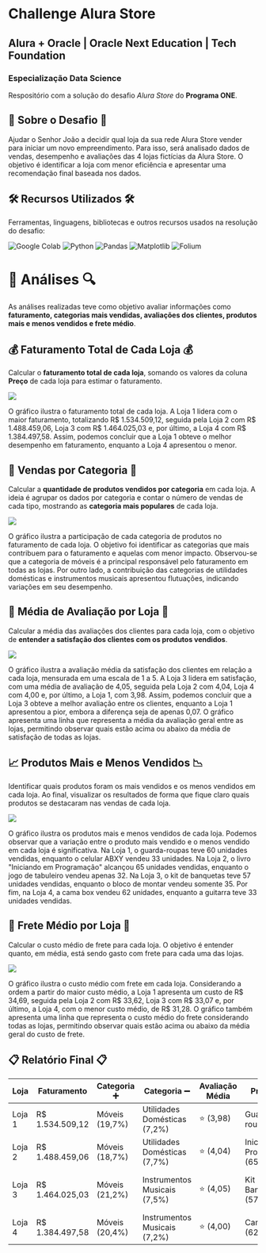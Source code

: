 # Challenge Alura Store
## Alura + Oracle | Oracle Next Education | Tech Foundation
### Especialização Data Science

Respositório com a solução do desafio _Alura Store_ do **Programa ONE**.

## 🎯 Sobre o Desafio 🎯
Ajudar o Senhor João a decidir qual loja da sua rede Alura Store vender para iniciar um novo empreendimento. Para isso, será analisado dados de vendas, desempenho e avaliações das 4 lojas fictícias da Alura Store. O objetivo é identificar a loja com menor eficiência e apresentar uma recomendação final baseada nos dados.

## 🛠 Recursos Utilizados 🛠
Ferramentas, linguagens, bibliotecas e outros recursos usados na resolução do desafio:

![Google Colab](https://img.shields.io/badge/Google%20Colab-%23F9A825.svg?style=for-the-badge&logo=googlecolab&logoColor=white)
![Python](https://img.shields.io/badge/python-3670A0?style=for-the-badge&logo=python&logoColor=ffdd54)
![Pandas](https://img.shields.io/badge/pandas-%23150458.svg?style=for-the-badge&logo=pandas&logoColor=white)
![Matplotlib](https://img.shields.io/badge/Matplotlib-%23ffffff.svg?style=for-the-badge&logo=Matplotlib&logoColor=black)
![Folium](https://img.shields.io/badge/Folium-77B829?style=for-the-badge&logo=folium&logoColor=white)

# 🔎 Análises 🔍
As análises realizadas teve como objetivo avaliar informações como **faturamento, categorias mais vendidas, avaliações dos clientes, produtos mais e menos vendidos e frete médio**.

## 💰 Faturamento Total de Cada Loja 💰
Calcular o **faturamento total de cada loja**, somando os valores da coluna **Preço** de cada loja para estimar o faturamento.

<img src="/imagens/faturamento.png">

O gráfico ilustra o faturamento total de cada loja. A Loja 1 lidera com o maior faturamento, totalizando R$ 1.534.509,12, seguida pela Loja 2 com R$ 1.488.459,06, Loja 3 com R$ 1.464.025,03 e, por último, a Loja 4 com R$ 1.384.497,58. Assim, podemos concluir que a Loja 1 obteve o melhor desempenho em faturamento, enquanto a Loja 4 apresentou o menor.

## 🛒 Vendas por Categoria 🛒
Calcular a **quantidade de produtos vendidos por categoria** em cada loja. A ideia é agrupar os dados por categoria e contar o número de vendas de cada tipo, mostrando as **categoria mais populares** de cada loja.

<img src="/imagens/vendascategorias.png">

O gráfico ilustra a participação de cada categoria de produtos no faturamento de cada loja. O objetivo foi identificar as categorias que mais contribuem para o faturamento e aquelas com menor impacto. Observou-se que a categoria de móveis é a principal responsável pelo faturamento em todas as lojas. Por outro lado, a contribuição das categorias de utilidades domésticas e instrumentos musicais apresentou flutuações, indicando variações em seu desempenho.

## 🌟 Média de Avaliação por Loja 🌟
Calcular a média das avaliações dos clientes para cada loja, com o objetivo de **entender a satisfação dos clientes com os produtos vendidos**.

<img src="/imagens/avaliacao.png">

O gráfico ilustra a avaliação média da satisfação dos clientes em relação a cada loja, mensurada em uma escala de 1 a 5. A Loja 3 lidera em satisfação, com uma média de avaliação de 4,05, seguida pela Loja 2 com 4,04, Loja 4 com 4,00 e, por último, a Loja 1, com 3,98. Assim, podemos concluir que a Loja 3 obteve a melhor avaliação entre os clientes, enquanto a Loja 1 apresentou a pior, embora a diferença seja de apenas 0,07.
O gráfico apresenta uma linha que representa a média da avaliação geral entre as lojas, permitindo observar quais estão acima ou abaixo da média de satisfação de todas as lojas.

## 📈 Produtos Mais e Menos Vendidos 📉
Identificar quais produtos foram os mais vendidos e os menos vendidos em cada loja.  Ao final, visualizar os resultados de forma que fique claro quais produtos se destacaram nas vendas de cada loja.

<img src="/imagens/maismenosvendido.png">

O gráfico ilustra os produtos mais e menos vendidos de cada loja. Podemos observar que a variação entre o produto mais vendido e o menos vendido em cada loja é significativa. Na Loja 1, o guarda-roupas teve 60 unidades vendidas, enquanto o celular ABXY vendeu 33 unidades. Na Loja 2, o livro "Iniciando em Programação" alcançou 65 unidades vendidas, enquanto o jogo de tabuleiro vendeu apenas 32. Na Loja 3, o kit de banquetas teve 57 unidades vendidas, enquanto o bloco de montar vendeu somente 35. Por fim, na Loja 4, a cama box vendeu 62 unidades, enquanto a guitarra teve 33 unidades vendidas.

## 🚛 Frete Médio por Loja 🚛
Calcular o custo médio de frete para cada loja. O objetivo é entender quanto, em média, está sendo gasto com frete para cada uma das lojas.

<img src="/imagens/fretemedio.png">

O gráfico ilustra o custo médio com frete em cada loja. Considerando a ordem a partir do maior custo médio, a Loja 1 apresenta um custo de R$ 34,69, seguida pela Loja 2 com R$ 33,62, Loja 3 com R$ 33,07 e, por último, a Loja 4, com o menor custo médio, de R$ 31,28. O gráfico também apresenta uma linha que representa o custo médio do frete considerando todas as lojas, permitindo observar quais estão acima ou abaixo da média geral do custo de frete. 

## 📋 Relatório Final 📋

| Loja | Faturamento | Categoria ➕ | Categoria ➖ | Avaliação Média | Produto ➕ | Produto ➖ |  Frete Médio |
| --- | --- | --- | --- | --- | --- | --- | --- |
| Loja 1 | R$ 1.534.509,12 | Móveis (19,7%) | Utilidades Domésticas (7,2%) | ⭐ (3,98) | Guarda-roupas (60) | Celular (33) | R$ 34,69 |
| Loja 2 | R$ 1.488.459,06 | Móveis (18,7%) | Utilidades Domésticas (7,7%) | ⭐ (4,04) | Iniciando em Programação (65) | Jogo de Tabuleiro (32) | R$ 33,62 |
| Loja 3 | R$ 1.464.025,03 | Móveis (21,2%) | Instrumentos Musicais (7,5%) | ⭐ (4,05) | Kit Banquetas (57) | Blocos de Montar (35) | R$ 33,07 |
| Loja 4 | R$ 1.384.497,58 | Móveis (20,4%) | Instrumentos Musicais (7,2%) | ⭐ (4,00) | Cama Box (62) | Guitarra (33) | R$ 31,28 |
